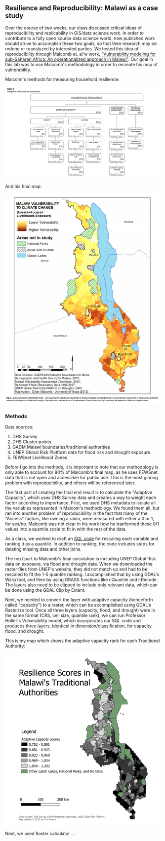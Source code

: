 
## Resilience and Reproducibility: Malawi as a case study 

Over the course of two weeks, our class discussed critical ideas of reproducibility and replicability in GIS/data science work. In order to contribute to a fully open source data science world, new published work should strive to accomplish these two goals, so that their research may be redone or reanalyzed by interested parties. We tested this idea of reproducibility through Malcomb et. al'w work, ["Vulnerability modeling for sub-Saharan Africa: An operationalized approach in Malawi"](https://www.sciencedirect.com/science/article/pii/S0143622814000058?via%3Dihub). Our goal in this lab was to use Malcomb's methodology in order to recreate his map of vulnerability. 

Malcolm's methods for measuring household resilience: 

![image1](MalcombWeights.png)

And his final map:

![map](MalcombMap.png)

### Methods 

Data sources: 
1. DHS Survey
2. DHS Cluster points
3. GADM Malawi boundaries/traditional authorities
4. UNEP Global Risk Platform data for flood risk and drought exposure 
5. FEWSnet Livelihood Zones

Before I go into the methods, it is important to note that our methodology is only able to account for 80% of Malcomb's final map, as he uses FEWSnet data that is not open and accessible for public use. This is the most glaring problem with reproducibility, and others will be referenced later. 

The first part of creating the final end result is to calculate the "Adaptive Capacity", which uses DHS Survey data and creates a way to weight each factor according to importance. First, we used DHS metadata to isolate all the variables represented in Malcom's methodology. We found them all, but ran into another problem of reproducibility in the fact that many of the "Access" factors, like owning a radio, were measured with either a 0 or 1, for yes/no. Malcomb was not clear in his work how he tranformed these 0/1 values into a quantile scale to fit in with the rest of the data. 

As a class, we worked to draft an [SQL code](https://github.com/GIS4DEV/GIS4DEV.github.io/tree/master/mwi) for rescaling each variable and ranking it as a quantile. In addition to ranking, the code includes steps for deleting missing data and other joins.

The next part to Malcomb's final calculation is including UNEP Global Risk data on exposure, via flood and drought data. When we downloaded the raster files from UNEP's website, they did not match up and had to be rescaled to fit the 1-5 quantile ranking. I accomplished that by using GDAL's Warp tool, and then by using GRASS functions like r.Quantile and r.Recode. The layers also need to be clipped to include only relevant data, which can be done using the GDAL Clip by Extent.

Next, we needed to convert the layer with adaptive capacity (henceforth called "capacity") to a raster, which can be accomplished using GDAL's Rasterize tool. Once all three layers (capacity, flood, and drought) were in the same format (CRS, cell size, quantile rank), we can run Professor Holler's Vulverability model, which incorporates our SQL code and produces three layers, identical in dimension/classification, for capacity, flood, and drought. 

This is my map which shows the adaptive capacity rank for each Traditional Authority:

![map2](malawi_scores.png)

Next, we used Raster calculator ...

